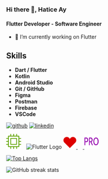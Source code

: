 ### Hi there 👋, Hatice Ay
#### Flutter Developer - Software Engineer
- 🔭 I’m currently working on Flutter
 ## Skills

- **Dart / Flutter**
- **Kotlin**
- **Android Studio** 
- **Git / GitHub** 
- **Figma** 
- **Postman** 
- **Firebase**
- **VSCode** 





[<img src='https://cdn.jsdelivr.net/npm/simple-icons@3.0.1/icons/github.svg' alt='github' height='40'>](https://github.com/haticeay)  [<img src='https://cdn.jsdelivr.net/npm/simple-icons@3.0.1/icons/linkedin.svg' alt='linkedin' height='40'>](https://www.linkedin.com/in/haticeay/)  

<a href='https://docs.github.com/en/developers'><img src='https://raw.githubusercontent.com/acervenky/animated-github-badges/master/assets/devbadge.gif' width='40' height='40'></a> <img src="https://www.vectorlogo.zone/logos/flutterio/flutterio-icon.svg" alt="Flutter Logo" width="40" height="40">   <a href='https://docs.github.com/en/github/supporting-the-open-source-community-with-github-sponsors'><img src='https://raw.githubusercontent.com/acervenky/animated-github-badges/master/assets/sponsorbadge.gif' width='35' height='35'> </a>  <a href='https://github.com/pricing'> <img src='https://raw.githubusercontent.com/acervenky/animated-github-badges/master/assets/pro.gif' width='40' height='40'></a>




[![Top Langs](https://github-readme-stats.vercel.app/api/top-langs/?username=haticeay)](https://github.com/anuraghazra/github-readme-stats)

![GitHub streak stats](https://streak-stats.demolab.com/?user=haticeay)  

